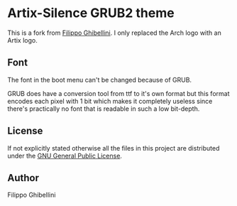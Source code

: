 
# Artix-Silence GRUB2 theme

This is a fork from [Filippo Ghibellini](https://github.com/fghibellini/arch-silence).
I only replaced the Arch logo with an Artix logo.

## Font

The font in the boot menu can't be changed because of GRUB.

GRUB does have a conversion tool from ttf to it's own format but this format encodes each pixel with 1 bit
which makes it completely useless since there's practically no font that is readable in such a low bit-depth.

## License

If not explicitly stated otherwise all the files in this project are distributed under the [GNU General Public License](./COPYING).

## Author

Filippo Ghibellini
